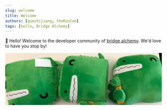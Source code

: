```yaml
---
slug: welcome
title: Welcome
authors: [guoshijiang, theRunCom]
tags: [hello, Bridge Alchemy]
---
```


👋 Hello! Welcome to the developer community of [bridge alchemy](https://github.com/bridge-alchemy). We'd love to have you stop by!

![Docusaurus Plushie](./docusaurus-plushie-banner.jpeg)



